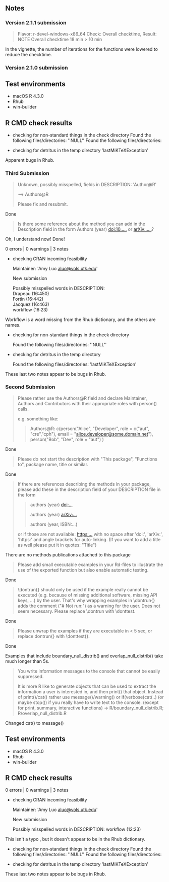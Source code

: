 ## Notes

### Version 2.1.1 submission

> Flavor: r-devel-windows-x86_64
> Check: Overall checktime, Result: NOTE
> Overall checktime 18 min > 10 min

In the vignette, the number of iterations for the functions were lowered to reduce the checktime.

### Version 2.1.0 submission

## Test environments
* macOS R 4.3.0
* Rhub
* win-builder

## R CMD check results
* checking for non-standard things in the check directory
    Found the following files/directories:
    ''NULL''
    Found the following files/directories:

* checking for detritus in the temp directory
    'lastMiKTeXException'

Apparent bugs in Rhub.

### Third Submission

> Unknown, possibly misspelled, fields in DESCRIPTION:
   'Author@R'
>
> --> Authors@R
>
> Please fix and resubmit.

Done

 > Is there some reference about the method you can add in the Description field in the form Authors (year) <doi:10.....> or <arXiv:.....>?

Oh, I understand now! Done!

0 errors | 0 warnings | 3 notes

* checking CRAN incoming feasibility

    Maintainer: 'Amy Luo <aluo@vols.utk.edu>'

    New submission

    Possibly misspelled words in DESCRIPTION:\
     Drapeau (16:450) \
     Fortin (16:442) \
     Jacquez (16:463) \
     workflow (16:23)

Workflow is a word missing from the Rhub dictionary, and the others are names.

* checking for non-standard things in the check directory

    Found the following files/directories: 
     ''NULL''
* checking for detritus in the temp directory

   Found the following files/directories:
     'lastMiKTeXException'

These last two notes appear to be bugs in Rhub.

### Second Submission
> Please rather use the Authors@R field and declare Maintainer, Authors and Contributors with their appropriate roles with person() calls.
>
> e.g. something like:
>>  Authors@R: c(person("Alice", "Developer", role = c("aut", "cre","cph"),
                      email = "alice.developer@some.domain.net"),
               person("Bob", "Dev", role = "aut") )

Done

> Please do not start the description with "This package", "Functions to", package name, title or similar.

Done

 > If there are references describing the methods in your package, please add these in the description field of your DESCRIPTION file in the form
>
>> authors (year) <doi:...>
>>
>> authors (year) <arXiv:...>
>>
>> authors (year, ISBN:...)
>
> or if those are not available: <https:...>
  with no space after 'doi:', 'arXiv:', 'https:' and angle brackets for auto-linking. (If you want to add a title as well please put it in quotes: "Title")

There are no methods publications attached to this package

> Please add small executable examples in your Rd-files to illustrate the use of the exported function but also enable automatic testing.

Done

> \dontrun{} should only be used if the example really cannot be executed (e.g. because of missing additional software, missing API keys, ...) by the user. That's why wrapping examples in \dontrun{} adds the comment ("# Not run:") as a warning for the user. Does not seem necessary. Please replace \dontrun with \donttest.

Done

> Please unwrap the examples if they are executable in < 5 sec, or replace dontrun{} with \donttest{}.

Done

Examples that include boundary_null_distrib() and overlap_null_distrib() take much longer than 5s.

> You write information messages to the console that cannot be easily suppressed.
>
> It is more R like to generate objects that can be used to extract the information a user is interested in, and then print() that object. Instead of print()/cat() rather use message()/warning() or if(verbose)cat(..) (or maybe stop()) if you really have to write text to the console. (except for print, summary, interactive functions) -> R/boundary_null_distrib.R; R/overlap_null_distrib.R

Changed cat() to message()

## Test environments
* macOS R 4.3.0
* Rhub
* win-builder

## R CMD check results

0 errors | 0 warnings | 3 notes

* checking CRAN incoming feasibility

    Maintainer: 'Amy Luo <aluo@vols.utk.edu>'
  
    New submission
  
    Possibly misspelled words in DESCRIPTION:
    workflow (12:23)
  
This isn't a typo , but it doesn't appear to be in the Rhub dictionary.
  
* checking for non-standard things in the check directory
    Found the following files/directories:
    ''NULL''
    Found the following files/directories:

* checking for detritus in the temp directory
    'lastMiKTeXException'

These last two notes appear to be bugs in Rhub.